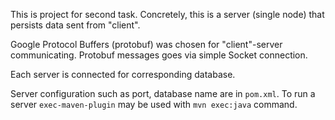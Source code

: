 This is project for second task. Concretely, this is a server (single node) that persists data sent from "client". 

Google Protocol Buffers (protobuf) was chosen for "client"-server communicating. Protobuf messages goes via simple Socket connection.

Each server is connected for corresponding database.

Server configuration such as port, database name are in `pom.xml`. To run a server `exec-maven-plugin` may be used with `mvn exec:java` command.
